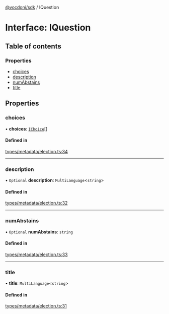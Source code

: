 [@vocdoni/sdk](/sdk) / IQuestion

# Interface: IQuestion

## Table of contents

### Properties

- [choices](IQuestion#choices)
- [description](IQuestion#description)
- [numAbstains](IQuestion#numabstains)
- [title](IQuestion#title)

## Properties

### choices

• **choices**: [`IChoice`](IChoice)[]

#### Defined in

[types/metadata/election.ts:34](https://github.com/vocdoni/vocdoni-sdk/blob/ee6390524b82e6ef535da03c0e3bb826e450e622/src/types/metadata/election.ts#L34)

___

### description

• `Optional` **description**: `MultiLanguage`\<`string`\>

#### Defined in

[types/metadata/election.ts:32](https://github.com/vocdoni/vocdoni-sdk/blob/ee6390524b82e6ef535da03c0e3bb826e450e622/src/types/metadata/election.ts#L32)

___

### numAbstains

• `Optional` **numAbstains**: `string`

#### Defined in

[types/metadata/election.ts:33](https://github.com/vocdoni/vocdoni-sdk/blob/ee6390524b82e6ef535da03c0e3bb826e450e622/src/types/metadata/election.ts#L33)

___

### title

• **title**: `MultiLanguage`\<`string`\>

#### Defined in

[types/metadata/election.ts:31](https://github.com/vocdoni/vocdoni-sdk/blob/ee6390524b82e6ef535da03c0e3bb826e450e622/src/types/metadata/election.ts#L31)
